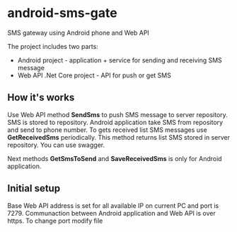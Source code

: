# android-sms-gate
SMS gateway using Android phone and Web API

The project includes two parts:
* Android project - application + service for sending and receiving SMS message
* Web API .Net Core project - API for push or get SMS

## How it's works
Use Web API method **SendSms** to push SMS message to server repository. SMS is stored to repository. Android application take SMS from repository and send to phone number. To gets received list SMS messages use **GetReceivedSms** periodically. This method returns list SMS stored in server repository. You can use swagger.

Next methods **GetSmsToSend** and **SaveReceivedSms** is only for Android application.

## Initial setup
Base Web API address is set for all available IP on current PC and port is 7279. Communaction between Android application and Web API is over https. To change port modify file 
